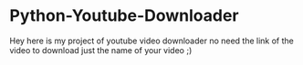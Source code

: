 # Python-Youtube-Downloader
Hey here is my project of youtube video downloader no need the link of the video to download just the name of your video ;)
